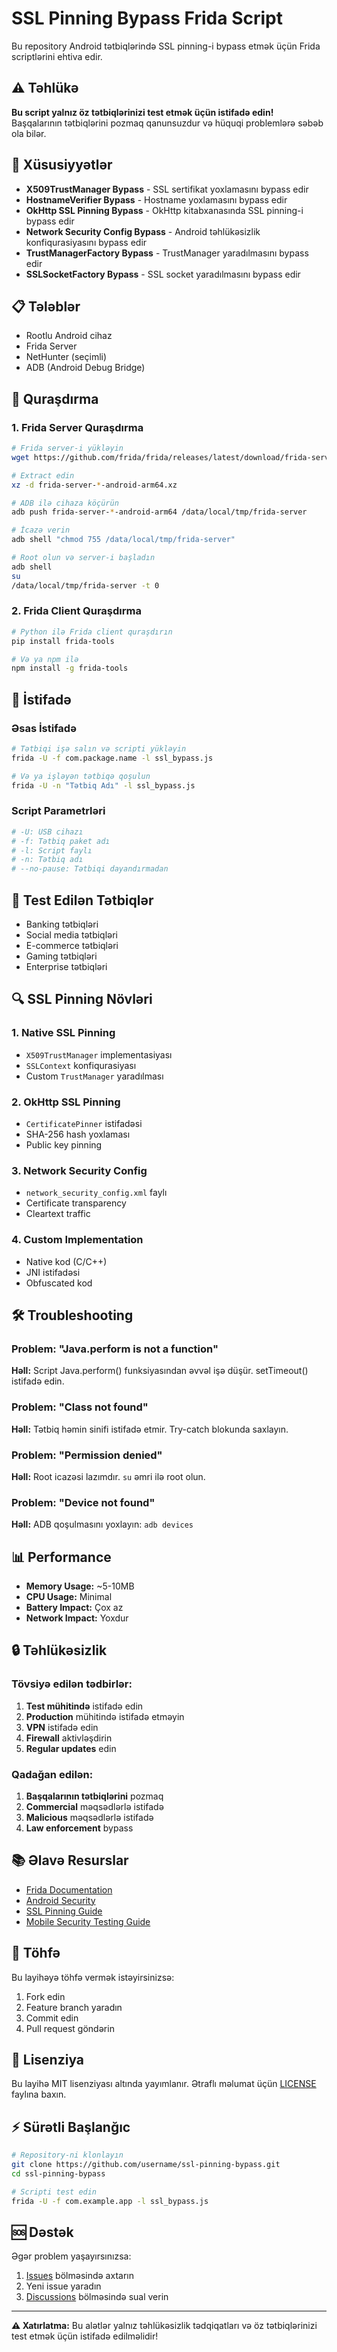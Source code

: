 # SSL Pinning Bypass Frida Script

Bu repository Android tətbiqlərində SSL pinning-i bypass etmək üçün Frida scriptlərini ehtiva edir.

## ⚠️ Təhlükə

**Bu script yalnız öz tətbiqlərinizi test etmək üçün istifadə edin!** Başqalarının tətbiqlərini pozmaq qanunsuzdur və hüquqi problemlərə səbəb ola bilər.

## 🚀 Xüsusiyyətlər

- **X509TrustManager Bypass** - SSL sertifikat yoxlamasını bypass edir
- **HostnameVerifier Bypass** - Hostname yoxlamasını bypass edir
- **OkHttp SSL Pinning Bypass** - OkHttp kitabxanasında SSL pinning-i bypass edir
- **Network Security Config Bypass** - Android təhlükəsizlik konfiqurasiyasını bypass edir
- **TrustManagerFactory Bypass** - TrustManager yaradılmasını bypass edir
- **SSLSocketFactory Bypass** - SSL socket yaradılmasını bypass edir

## 📋 Tələblər

- Rootlu Android cihaz
- Frida Server
- NetHunter (seçimli)
- ADB (Android Debug Bridge)

## 🔧 Quraşdırma

### 1. Frida Server Quraşdırma

```bash
# Frida server-i yükləyin
wget https://github.com/frida/frida/releases/latest/download/frida-server-*-android-arm64.xz

# Extract edin
xz -d frida-server-*-android-arm64.xz

# ADB ilə cihaza köçürün
adb push frida-server-*-android-arm64 /data/local/tmp/frida-server

# İcazə verin
adb shell "chmod 755 /data/local/tmp/frida-server"

# Root olun və server-i başladın
adb shell
su
/data/local/tmp/frida-server -t 0
```

### 2. Frida Client Quraşdırma

```bash
# Python ilə Frida client quraşdırın
pip install frida-tools

# Və ya npm ilə
npm install -g frida-tools
```

## 🎯 İstifadə

### Əsas İstifadə

```bash
# Tətbiqi işə salın və scripti yükləyin
frida -U -f com.package.name -l ssl_bypass.js

# Və ya işləyən tətbiqə qoşulun
frida -U -n "Tətbiq Adı" -l ssl_bypass.js
```

### Script Parametrləri

```bash
# -U: USB cihazı
# -f: Tətbiq paket adı
# -l: Script faylı
# -n: Tətbiq adı
# --no-pause: Tətbiqi dayandırmadan
```

## 📱 Test Edilən Tətbiqlər

- Banking tətbiqləri
- Social media tətbiqləri
- E-commerce tətbiqləri
- Gaming tətbiqləri
- Enterprise tətbiqləri

## 🔍 SSL Pinning Növləri

### 1. **Native SSL Pinning**
- `X509TrustManager` implementasiyası
- `SSLContext` konfiqurasiyası
- Custom `TrustManager` yaradılması

### 2. **OkHttp SSL Pinning**
- `CertificatePinner` istifadəsi
- SHA-256 hash yoxlaması
- Public key pinning

### 3. **Network Security Config**
- `network_security_config.xml` faylı
- Certificate transparency
- Cleartext traffic

### 4. **Custom Implementation**
- Native kod (C/C++)
- JNI istifadəsi
- Obfuscated kod

## 🛠️ Troubleshooting

### Problem: "Java.perform is not a function"
**Həll:** Script Java.perform() funksiyasından əvvəl işə düşür. setTimeout() istifadə edin.

### Problem: "Class not found"
**Həll:** Tətbiq həmin sinifi istifadə etmir. Try-catch blokunda saxlayın.

### Problem: "Permission denied"
**Həll:** Root icazəsi lazımdır. `su` əmri ilə root olun.

### Problem: "Device not found"
**Həll:** ADB qoşulmasını yoxlayın: `adb devices`

## 📊 Performance

- **Memory Usage:** ~5-10MB
- **CPU Usage:** Minimal
- **Battery Impact:** Çox az
- **Network Impact:** Yoxdur

## 🔒 Təhlükəsizlik

### Tövsiyə edilən tədbirlər:

1. **Test mühitində** istifadə edin
2. **Production** mühitində istifadə etməyin
3. **VPN** istifadə edin
4. **Firewall** aktivləşdirin
5. **Regular updates** edin

### Qadağan edilən:

1. **Başqalarının tətbiqlərini** pozmaq
2. **Commercial** məqsədlərlə istifadə
3. **Malicious** məqsədlərlə istifadə
4. **Law enforcement** bypass

## 📚 Əlavə Resurslar

- [Frida Documentation](https://frida.re/docs/)
- [Android Security](https://source.android.com/security)
- [SSL Pinning Guide](https://owasp.org/www-community/controls/Certificate_and_Public_Key_Pinning)
- [Mobile Security Testing Guide](https://owasp.org/www-project-mobile-security-testing-guide/)

## 🤝 Töhfə

Bu layihəyə töhfə vermək istəyirsinizsə:

1. Fork edin
2. Feature branch yaradın
3. Commit edin
4. Pull request göndərin

## 📄 Lisenziya

Bu layihə MIT lisenziyası altında yayımlanır. Ətraflı məlumat üçün [LICENSE](LICENSE) faylına baxın.

## ⚡ Sürətli Başlanğıc

```bash
# Repository-ni klonlayın
git clone https://github.com/username/ssl-pinning-bypass.git
cd ssl-pinning-bypass

# Scripti test edin
frida -U -f com.example.app -l ssl_bypass.js
```

## 🆘 Dəstək

Əgər problem yaşayırsınızsa:

1. [Issues](https://github.com/username/ssl-pinning-bypass/issues) bölməsində axtarın
2. Yeni issue yaradın
3. [Discussions](https://github.com/username/ssl-pinning-bypass/discussions) bölməsində sual verin

---

**⚠️ Xatırlatma:** Bu alətlər yalnız təhlükəsizlik tədqiqatları və öz tətbiqlərinizi test etmək üçün istifadə edilməlidir!